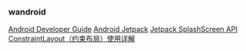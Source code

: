 ### wandroid
[Android Developer Guide](https://developer.android.com/guide)
[Android Jetpack](https://developer.android.com/jetpack/getting-started)
[Jetpack SplashScreen API](https://juejin.cn/post/7019839767441309733)
[ConstraintLayout（约束布局）使用详解](https://juejin.cn/post/6949186887609221133)

